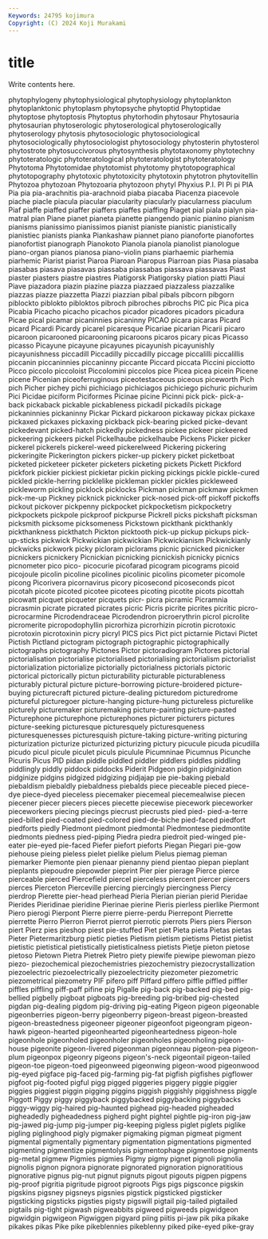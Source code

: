 ```yaml
---
Keywords: 24795 kojimura
Copyright: (C) 2024 Koji Murakami
---
```


# title

Write contents here.



phytophylogeny phytophysiological phytophysiology phytoplankton phytoplanktonic phytoplasm phytopsyche phytoptid Phytoptidae phytoptose
phytoptosis Phytoptus phytorhodin phytosaur Phytosauria phytosaurian phytoserologic phytoserological phytoserologically phytoserology
phytosis phytosociologic phytosociological phytosociologically phytosociologist phytosociology phytosterin phytosterol phytostrote phytosuccivorous
phytosynthesis phytotaxonomy phytotechny phytoteratologic phytoteratological phytoteratologist phytoteratology Phytotoma Phytotomidae phytotomist
phytotomy phytotopographical phytotopography phytotoxic phytotoxicity phytotoxin phytotron phytovitellin Phytozoa phytozoan
Phytozoaria phytozoon phytyl Phyxius P.I. PI Pi pi PIA Pia
pia pia-arachnitis pia-arachnoid piaba piacaba Piacenza piacevole piache piacle piacula
piacular piacularity piacularly piacularness piaculum Piaf piaffe piaffed piaffer piaffers
piaffes piaffing Piaget pial piala pialyn pia-matral pian Piane pianet
pianeta pianette piangendo pianic pianino pianism pianisms pianissimo pianissimos pianist
pianiste pianistic pianistically pianistiec pianists pianka Piankashaw piannet piano pianoforte
pianofortes pianofortist pianograph Pianokoto Pianola pianola pianolist pianologue piano-organ pianos
pianosa piano-violin pians piarhaemic piarhemia piarhemic Piarist piarist Piaroa Piaroan
Piaropus Piarroan pias Piasa piasaba piasabas piasava piasavas piassaba piassabas
piassava piassavas Piast piaster piasters piastre piastres Piatigorsk Piatigorsky piation
piatti Piaui Piave piazadora piazin piazine piazza piazzaed piazzaless piazzalike
piazzas piazze piazzetta Piazzi piazzian pibal pibals pibcorn pibgorn piblockto
piblokto pibloktos pibroch pibroches pibrochs PIC pic Pica pica Picabia
Picacho picacho picachos picador picadores picadors picadura Picae pical picamar
picaninnies picaninny PICAO picara picaras Picard picard Picardi Picardy picarel
picaresque Picariae picarian Picarii picaro picaroon picarooned picarooning picaroons picaros
picary picas Picasso picasso Picayune picayune picayunes picayunish picayunishly picayunishness
piccadill Piccadilly piccadilly piccage piccalilli piccalillis piccanin piccaninnies piccaninny piccante
Piccard piccata Piccini picciotto Picco piccolo piccoloist Piccolomini piccolos pice
Picea picea picein Picene picene Picenian piceoferruginous piceotestaceous piceous piceworth
Pich pich Picher pichey pichi pichiciago pichiciagos pichiciego pichuric pichurim
Pici Picidae piciform Piciformes Picinae picine Picinni pick pick- pick-a-back
pickaback pickable pickableness pickadil pickadils pickage pickaninnies pickaninny Pickar Pickard
pickaroon pickaway pickax pickaxe pickaxed pickaxes pickaxing pickback pick-bearing picked
picke-devant pickedevant picked-hatch pickedly pickedness pickee pickeer pickeered pickeering pickeers
pickel Pickelhaube pickelhaube Pickens Picker picker pickerel pickerels pickerel-weed pickerelweed
Pickering pickering pickeringite Pickerington pickers picker-up pickery picket picketboat picketed
picketeer picketer picketers picketing pickets Pickett Pickford pickfork pickier pickiest
pickietar pickin picking pickings pickle pickle-cured pickled pickle-herring picklelike pickleman
pickler pickles pickleweed pickleworm pickling picklock picklocks Pickman pickman pickmaw
pickmen pick-me-up Pickney picknick picknicker pick-nosed pick-off pickoff pickoffs pickout
pickover pickpenny pickpocket pickpocketism pickpocketry pickpockets pickpole pickproof pickpurse Pickrell
picks pickshaft picksman picksmith picksome picksomeness Pickstown pickthank pickthankly pickthankness
pickthatch Pickton picktooth pick-up pickup pickups pick-up-sticks pickwick Pickwickian pickwickian
Pickwickianism Pickwickianly pickwicks pickwork picky picloram piclorams picnic picnicked picnicker
picnickers picnickery Picnickian picnicking picnickish picnicky picnics picnometer pico pico-
picocurie picofarad picogram picograms picoid picojoule picolin picoline picolines picolinic
picolins picometer picomole picong Picorivera picornavirus picory picosecond picoseconds picot
picotah picote picoted picotee picotees picoting picotite picots picottah picowatt
picquet picqueter picquets picr- picra picramic Picramnia picrasmin picrate picrated
picrates picric Picris picrite picrites picritic picro- picrocarmine Picrodendraceae Picrodendron
picroerythrin picrol picrolite picromerite picropodophyllin picrorhiza picrorhizin picrotin picrotoxic picrotoxin
picrotoxinin picry picryl PICS pics Pict pict pictarnie Pictavi Pictet
Pictish Pictland pictogram pictograph pictographic pictographically pictographs pictography Pictones Pictor
pictoradiogram Pictores pictorial pictorialisation pictorialise pictorialised pictorialising pictorialism pictorialist pictorialization
pictorialize pictorially pictorialness pictorials pictoric pictorical pictorically pictun picturability picturable
picturableness picturably pictural picture picture-borrowing picture-broidered picture-buying picturecraft pictured picture-dealing
picturedom picturedrome pictureful picturegoer picture-hanging picture-hung pictureless picturelike picturely picturemaker
picturemaking picture-painting picture-pasted Picturephone picturephone picturephones picturer picturers pictures picture-seeking
picturesque picturesquely picturesqueness picturesquenesses picturesquish picture-taking picture-writing picturing picturization picturize
picturized picturizing pictury picucule picuda picudilla picudo picul picule piculet
piculs piculule Picumninae Picumnus Picunche Picuris Picus PID pidan piddle
piddled piddler piddlers piddles piddling piddlingly piddly piddock piddocks Piderit
Pidgeon pidgin pidginization pidginize pidgins pidgized pidgizing pidjajap pie pie-baking
piebald piebaldism piebaldly piebaldness piebalds piece pieceable pieced piece-dye piece-dyed
pieceless piecemaker piecemeal piecemealwise piecen piecener piecer piecers pieces piecette
piecewise piecework pieceworker pieceworkers piecing piecings piecrust piecrusts pied pied-
pied-a-terre pied-billed pied-coated pied-colored pied-de-biche pied-faced piedfort piedforts piedly Piedmont
piedmont piedmontal Piedmontese piedmontite piedmonts piedness pied-piping Piedra piedra piedroit
pied-winged pie-eater pie-eyed pie-faced Piefer piefort pieforts Piegan Piegari pie-gow
piehouse pieing pieless pielet pielike pielum Pielus piemag pieman piemarker
Piemonte pien pienaar pienanny piend pientao piepan pieplant pieplants piepoudre
piepowder pieprint Pier pier pierage Pierce pierce pierceable pierced Piercefield
piercel pierceless piercent piercer piercers pierces Pierceton Pierceville piercing piercingly
piercingness Piercy pierdrop Pierette pier-head pierhead Pieria Pierian pierian pierid
Pieridae Pierides Pieridinae pieridine Pierinae pierine Pieris pierless pierlike Piermont
Piero pierogi Pierpont Pierre pierre pierre-perdu Pierrepont Pierrette pierrette Pierro
Pierron Pierrot pierrot pierrotic pierrots Piers piers Pierson piert Pierz
pies pieshop piest pie-stuffed Piet piet Pieta pieta Pietas pietas
Pieter Pietermaritzburg pietic pieties Pietism pietism pietisms Pietist pietist pietistic
pietistical pietistically pietisticalness pietists Pietje pieton pietose pietoso Pietown Pietra
Pietrek Pietro piety piewife piewipe piewoman piezo piezo- piezochemical piezochemistries
piezochemistry piezocrystallization piezoelectric piezoelectrically piezoelectricity piezometer piezometric piezometrical piezometry PIF
pifero piff Piffard piffero piffle piffled piffler piffles piffling piff-paff
pifine pig Pigalle pig-back pig-backed pig-bed pig-bellied pigbelly pigboat pigboats
pig-breeding pig-bribed pig-chested pigdan pig-dealing pigdom pig-driving pig-eating Pigeon pigeon
pigeonable pigeonberries pigeon-berry pigeonberry pigeon-breast pigeon-breasted pigeon-breastedness pigeoneer pigeoner pigeonfoot
pigeongram pigeon-hawk pigeon-hearted pigeonhearted pigeonheartedness pigeon-hole pigeonhole pigeonholed pigeonholer pigeonholes
pigeonholing pigeon-house pigeonite pigeon-livered pigeonman pigeonneau pigeon-pea pigeon-plum pigeonpox pigeonry
pigeons pigeon's-neck pigeontail pigeon-tailed pigeon-toe pigeon-toed pigeonweed pigeonwing pigeon-wood pigeonwood
pig-eyed pigface pig-faced pig-farming pig-fat pigfish pigfishes pigflower pigfoot pig-footed
pigful pigg pigged piggeries piggery piggie piggier piggies piggiest piggin
pigging piggins piggish piggishly piggishness piggle Piggott Piggy piggy piggyback
piggybacked piggybacking piggybacks piggy-wiggy pig-haired pig-haunted pighead pig-headed pigheaded pigheadedly
pigheadedness pigherd pight pightel pightle pig-iron pig-jaw pig-jawed pig-jump pig-jumper
pig-keeping pigless piglet piglets piglike pigling piglinghood pigly pigmaker pigmaking
pigman pigmeat pigment pigmental pigmentally pigmentary pigmentation pigmentations pigmented pigmenting
pigmentize pigmentolysis pigmentophage pigmentose pigments pig-metal pigmew Pigmies pigmies Pigmy
pigmy pignet pignoli pignolia pignolis pignon pignora pignorate pignorated pignoration
pignoratitious pignorative pignus pig-nut pignut pignuts pigout pigouts pigpen pigpens
pig-proof pigritia pigritude pigroot pigroots Pigs pigs pigsconce pigskin pigskins
pigsney pigsneys pigsnies pigstick pigsticked pigsticker pigsticking pigsticks pigsties pigsty
pigswill pigtail pig-tailed pigtailed pigtails pig-tight pigwash pigweabbits pigweed pigweeds
pigwidgeon pigwidgin pigwigeon Pigwiggen pigyard piing piitis pi-jaw pik pika
pikake pikakes pikas Pike pike pikeblennies pikeblenny piked pike-eyed pike-gray
